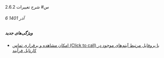 س# شرح تغییرات 2.6.2
###### 6 آذر 1401
##### ویژگی‌های جدید
- [امکان مشاهده و برقراری تماس (Click to  call) با پروفایل مرتبط آیتم‌های موجود در کارتابل فرآیند](https://github.com/1stco/PayamGostarDocs/blob/master/releasenote/2.6.2/UserCartable.md)
